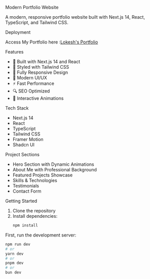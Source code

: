 Modern Portfolio Website

A modern, responsive portfolio website built with Next.js 14, React, TypeScript, and Tailwind CSS.

Deployment

Access My Portfolio here :[Lokesh's Portfolio](https://lokeshparasuraman.github.io/New-portfolio)

Features

- 🚀 Built with Next.js 14 and React
- 💎 Styled with Tailwind CSS
- 📱 Fully Responsive Design
- 🎨 Modern UI/UX
- ⚡ Fast Performance
- 🔍 SEO Optimized
- 🌟 Interactive Animations

Tech Stack

- Next.js 14
- React
- TypeScript
- Tailwind CSS
- Framer Motion
- Shadcn UI

Project Sections

- Hero Section with Dynamic Animations
- About Me with Professional Background
- Featured Projects Showcase
- Skills & Technologies
- Testimonials
- Contact Form

Getting Started

1. Clone the repository
2. Install dependencies:
   ```bash
   npm install
   ```

First, run the development server:

```bash
npm run dev
# or
yarn dev
# or
pnpm dev
# or
bun dev
```

